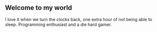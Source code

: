 ## Welcome to my world
I love it when we turn the clocks back, one extra hour of not being able to sleep.
Programming enthusiast and a die hard gamer.



